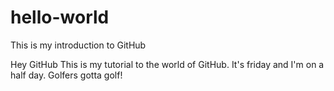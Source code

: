 # hello-world
This is my introduction to GitHub

Hey GitHub
This is my tutorial to the world of GitHub.
It's friday and I'm on a half day. Golfers gotta golf!
